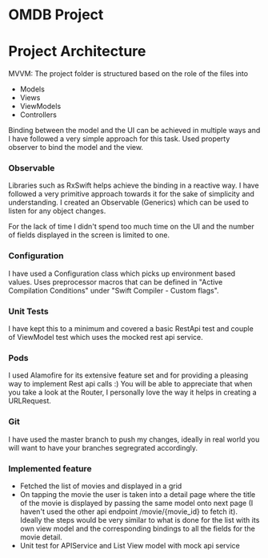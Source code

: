 # OMDB Project

# Project Architecture

MVVM:  The project folder is structured based on the role of the files into 
 - Models
 - Views
 - ViewModels
 - Controllers
 
Binding between the model and the UI can be achieved in multiple ways and I have followed a very simple approach for this task. Used property observer to bind the model and the view. 

### Observable
Libraries such as RxSwift helps achieve the binding in a reactive way. I have followed a very primitive approach towards it for the sake of simplicity and understanding. I created an Observable (Generics) which can be used to listen for any object changes. 

For the lack of time I didn't spend too much time on the UI and the number of fields displayed in the screen is limited to one. 

### Configuration
I have used a Configuration class which picks up environment based values. Uses preprocessor macros that can be defined in "Active Compilation Conditions" under "Swift Compiler - Custom flags".

### Unit Tests
I have kept this to a minimum and covered a basic RestApi test and couple of ViewModel test which uses the mocked rest api service. 

### Pods
I used Alamofire for its extensive feature set and for providing a pleasing way to implement Rest api calls :) You will be able to appreciate that when you take a look at the Router, I personally love the way it helps in creating a URLRequest.

### Git
I have used the master branch to push my changes, ideally in real world you will want to have your branches segregrated accordingly.

### Implemented feature
 - Fetched the list of movies and displayed in a grid
 - On tapping the movie the user is taken into a detail page where the title of the movie is displayed by passing the same model onto next page (I haven't used the other api endpoint /movie/{movie_id} to fetch it). Ideally the steps would be very similar to what is done for the list with its own view model and the corresponding bindings to all the fields for the movie detail.
 - Unit test for APIService and List View model with mock api service
